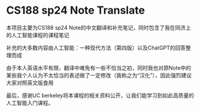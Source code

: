 # CS188 sp24 Note Translate

本项目主要为CS188 sp24 Note的中文翻译和补充笔记，同时包含了我在同济上的人工智能课程的课程笔记

补充的大多数内容由人工智能：一种现代方法（第四版）以及ChatGPT的回答整理而成

由于本人英语水平有限，翻译中难免有一些不恰当之初，同时我也对原Note中的某些我个人认为不太恰当的表述做了一定修改（我称之为“汉化”），因此强烈建议大家对照英文版食用

最后，感谢UC berkeley将本课程的相关资料公开，让我们能学习到如此高质量的人工智能入门课程。
